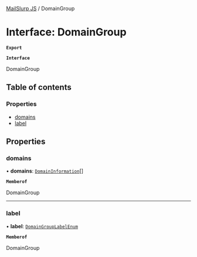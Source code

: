 [MailSlurp JS](../README.md) / DomainGroup

# Interface: DomainGroup

**`Export`**

**`Interface`**

DomainGroup

## Table of contents

### Properties

- [domains](DomainGroup.md#domains)
- [label](DomainGroup.md#label)

## Properties

### domains

• **domains**: [`DomainInformation`](DomainInformation.md)[]

**`Memberof`**

DomainGroup

___

### label

• **label**: [`DomainGroupLabelEnum`](../enums/DomainGroupLabelEnum.md)

**`Memberof`**

DomainGroup
